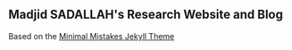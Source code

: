 ## Madjid SADALLAH's Research Website and Blog

Based on the [Minimal Mistakes Jekyll Theme](https://mmistakes.github.io/minimal-mistakes/)
